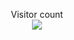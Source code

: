 <p align="center"> 
  Visitor count<br>
  <img src="https://profile-counter.glitch.me/MedTaha4Ever/count.svg" />
</p>
